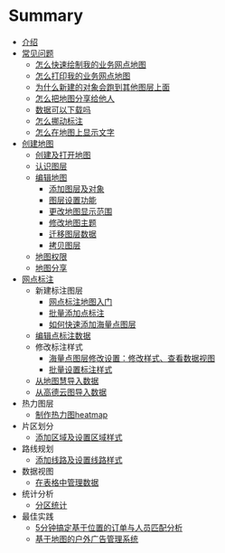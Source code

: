 # Summary

* [介绍](README.md)
* [常见问题](chang_jian_wen_ti.md)
   * [怎么快速绘制我的业务网点地图](draw-map.md)
   * [怎么打印我的业务网点地图](print-map.md)
   * [为什么新建的对象会跑到其他图层上面](cur-layer.md)
   * [怎么把地图分享给他人](shared-map.md)
   * [数据可以下载吗](download-data.md)
   * [怎么挪动标注](move-mark.md)
   * [怎么在地图上显示文字](display-label.md)
* [创建地图](map.md)
   * [创建及打开地图](new-map.md)
   * [认识图层](layer.md)
   * [编辑地图](edit-map.md)
       * [添加图层及对象](draw-a-map.md)
       * [图层设置功能](layer-settings.md)
       * [更改地图显示范围](change-map.md)
       * [修改地图主题](personalized-map.md)
       * [迁移图层数据](copy-data.md)
       * [拷贝图层](copy-layer.md)
   * [地图权限](map-permissions.md)
   * [地图分享](map-embed.md)
* [网点标注](add-marker.md)
   * 新建标注图层
       * [网点标注地图入门](map-entry.md)
       * [批量添加点标注](maker-batch.md)
       * [如何快速添加海量点图层](bigdata-layer.md)
   * [编辑点标注数据](mark-data.md)
   * 修改标注样式
       * [海量点图层修改设置：修改样式、查看数据视图](set-mass-layer.md)
       * [批量设置标注样式](batch-modify-maker.md)
   * [从地图慧导入数据](import-dituhui.md)
   * [从高德云图导入数据](import-amap.md)
* 热力图层
   * [制作热力图heatmap](create-heatmap.md)
* 片区划分
   * [添加区域及设置区域样式](draw-region.md)
* 路线规划
   * [添加线路及设置线路样式](add-line.md)
* 数据视图
   * [在表格中管理数据](data-tale-view.md)
* 统计分析
   * [分区统计](statistic-analysis.md)
* 最佳实践
   * [5分钟搞定基于位置的订单与人员匹配分析](geobi-heatmap.md)
   * [基于地图的户外广告管理系统](outdoors-ad.md)


